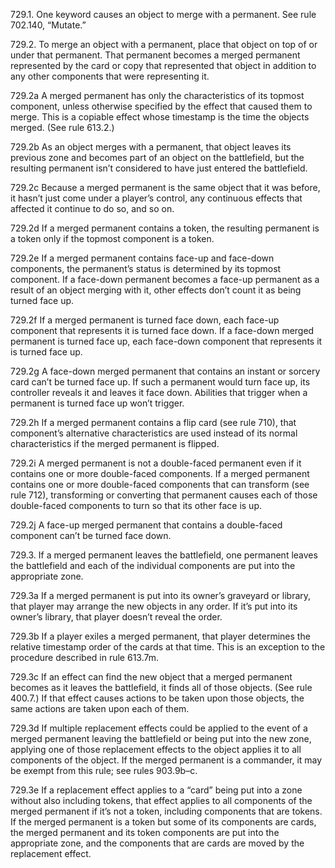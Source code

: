 729.1. One keyword causes an object to merge with a permanent. See rule 702.140, “Mutate.”

729.2. To merge an object with a permanent, place that object on top of or under that permanent. That permanent becomes a merged permanent represented by the card or copy that represented that object in addition to any other components that were representing it.

729.2a A merged permanent has only the characteristics of its topmost component, unless otherwise specified by the effect that caused them to merge. This is a copiable effect whose timestamp is the time the objects merged. (See rule 613.2.)

729.2b As an object merges with a permanent, that object leaves its previous zone and becomes part of an object on the battlefield, but the resulting permanent isn’t considered to have just entered the battlefield.

729.2c Because a merged permanent is the same object that it was before, it hasn’t just come under a player’s control, any continuous effects that affected it continue to do so, and so on.

729.2d If a merged permanent contains a token, the resulting permanent is a token only if the topmost component is a token.

729.2e If a merged permanent contains face-up and face-down components, the permanent’s status is determined by its topmost component. If a face-down permanent becomes a face-up permanent as a result of an object merging with it, other effects don’t count it as being turned face up.

729.2f If a merged permanent is turned face down, each face-up component that represents it is turned face down. If a face-down merged permanent is turned face up, each face-down component that represents it is turned face up.

729.2g A face-down merged permanent that contains an instant or sorcery card can’t be turned face up. If such a permanent would turn face up, its controller reveals it and leaves it face down. Abilities that trigger when a permanent is turned face up won’t trigger.

729.2h If a merged permanent contains a flip card (see rule 710), that component’s alternative characteristics are used instead of its normal characteristics if the merged permanent is flipped.

729.2i A merged permanent is not a double-faced permanent even if it contains one or more double-faced components. If a merged permanent contains one or more double-faced components that can transform (see rule 712), transforming or converting that permanent causes each of those double-faced components to turn so that its other face is up.

729.2j A face-up merged permanent that contains a double-faced component can’t be turned face down.

729.3. If a merged permanent leaves the battlefield, one permanent leaves the battlefield and each of the individual components are put into the appropriate zone.

729.3a If a merged permanent is put into its owner’s graveyard or library, that player may arrange the new objects in any order. If it’s put into its owner’s library, that player doesn’t reveal the order.

729.3b If a player exiles a merged permanent, that player determines the relative timestamp order of the cards at that time. This is an exception to the procedure described in rule 613.7m.

729.3c If an effect can find the new object that a merged permanent becomes as it leaves the battlefield, it finds all of those objects. (See rule 400.7.) If that effect causes actions to be taken upon those objects, the same actions are taken upon each of them.

729.3d If multiple replacement effects could be applied to the event of a merged permanent leaving the battlefield or being put into the new zone, applying one of those replacement effects to the object applies it to all components of the object. If the merged permanent is a commander, it may be exempt from this rule; see rules 903.9b–c.

729.3e If a replacement effect applies to a “card” being put into a zone without also including tokens, that effect applies to all components of the merged permanent if it’s not a token, including components that are tokens. If the merged permanent is a token but some of its components are cards, the merged permanent and its token components are put into the appropriate zone, and the components that are cards are moved by the replacement effect.